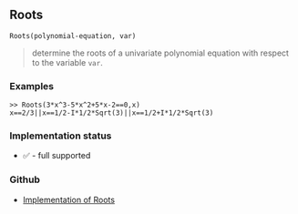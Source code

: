 ## Roots

```
Roots(polynomial-equation, var)
```

> determine the roots of a univariate polynomial equation with respect to the variable `var`.

### Examples

```
>> Roots(3*x^3-5*x^2+5*x-2==0,x)
x==2/3||x==1/2-I*1/2*Sqrt(3)||x==1/2+I*1/2*Sqrt(3)
```






### Implementation status

* &#x2705; - full supported

### Github

* [Implementation of Roots](https://github.com/axkr/symja_android_library/blob/master/symja_android_library/matheclipse-core/src/main/java/org/matheclipse/core/builtin/RootsFunctions.java#L372) 
